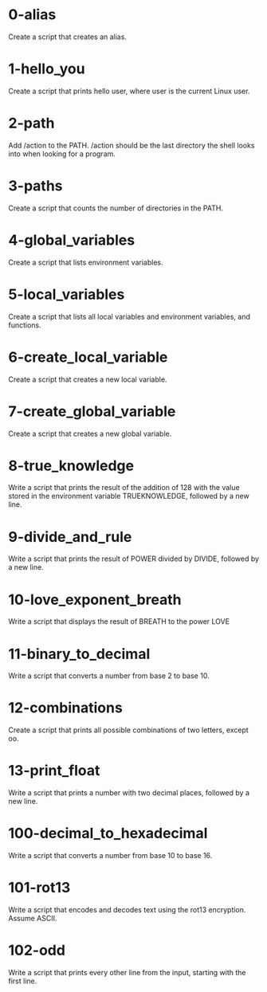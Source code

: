 # 0-alias
Create a script that creates an alias.

# 1-hello_you
Create a script that prints hello user, where user is the current Linux user.

# 2-path
Add /action to the PATH. /action should be the last directory the shell looks into when looking for a program.

# 3-paths
Create a script that counts the number of directories in the PATH.

# 4-global_variables
Create a script that lists environment variables.

# 5-local_variables
Create a script that lists all local variables and environment variables, and functions.

# 6-create_local_variable
Create a script that creates a new local variable.

# 7-create_global_variable
Create a script that creates a new global variable.

# 8-true_knowledge
Write a script that prints the result of the addition of 128 with the value stored in the environment variable TRUEKNOWLEDGE, followed by a new line.

# 9-divide_and_rule
Write a script that prints the result of POWER divided by DIVIDE, followed by a new line.

# 10-love_exponent_breath
Write a script that displays the result of BREATH to the power LOVE

# 11-binary_to_decimal
Write a script that converts a number from base 2 to base 10.

# 12-combinations
Create a script that prints all possible combinations of two letters, except oo.

# 13-print_float
Write a script that prints a number with two decimal places, followed by a new line.

# 100-decimal_to_hexadecimal
Write a script that converts a number from base 10 to base 16.

# 101-rot13
Write a script that encodes and decodes text using the rot13 encryption. Assume ASCII.

# 102-odd
Write a script that prints every other line from the input, starting with the first line.
